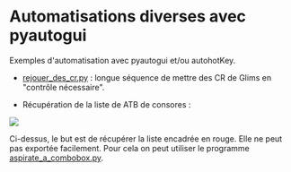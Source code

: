 # Automatisations diverses avec pyautogui

Exemples d'automatisation avec pyautogui et/ou autohotKey.


  * [rejouer_des_cr.py](essais%2Frejouer_des_cr.py) : longue séquence de mettre des CR de Glims en "contrôle nécessaire".

  * Récupération de la liste de ATB de consores : 

![](C:\Users\U178211\prog\HI_89_automatisations_diverses\images_for_doc\consores_screen.png)

Ci-dessus, le but est de récupérer la liste encadrée en rouge. Elle ne peut pas exportée facilement. Pour cela on peut
utiliser le programme [aspirate_a_combobox.py](essais%2Faspirate_a_combobox.py).


